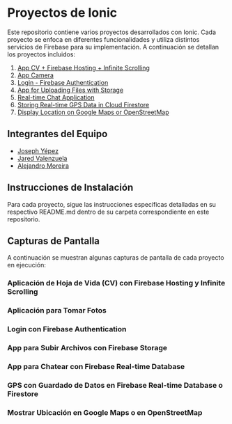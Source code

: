 # Proyectos de Ionic

Este repositorio contiene varios proyectos desarrollados con Ionic. Cada proyecto se enfoca en diferentes funcionalidades y utiliza distintos servicios de Firebase para su implementación. A continuación se detallan los proyectos incluidos:

1. [App CV + Firebase Hosting + Infinite Scrolling](URL_Aplicacion_CV)
2. [App Camera](URL_App_Camera)
3. [Login - Firebase Authentication](URL_Login_Firebase)
4. [App for Uploading Files with Storage](URL_App_Upload)
5. [Real-time Chat Application](URL_Realtime_Chat)
6. [Storing Real-time GPS Data in Cloud Firestore](URL_Realtime_GPS)
7. [Display Location on Google Maps or OpenStreetMap](URL_Display_Location)

## Integrantes del Equipo

- [Joseph Yépez](https://github.com/JosephYM07)
- [Jared Valenzuela](https://github.com/JaredVS777)
- [Alejandro Moreira](https://github.com/Alejandro-Moreira)

## Instrucciones de Instalación

Para cada proyecto, sigue las instrucciones específicas detalladas en su respectivo README.md dentro de su carpeta correspondiente en este repositorio.

## Capturas de Pantalla

A continuación se muestran algunas capturas de pantalla de cada proyecto en ejecución:

### Aplicación de Hoja de Vida (CV) con Firebase Hosting y Infinite Scrolling

### Aplicación para Tomar Fotos

### Login con Firebase Authentication

### App para Subir Archivos con Firebase Storage

### App para Chatear con Firebase Real-time Database

### GPS con Guardado de Datos en Firebase Real-time Database o Firestore

### Mostrar Ubicación en Google Maps o en OpenStreetMap
